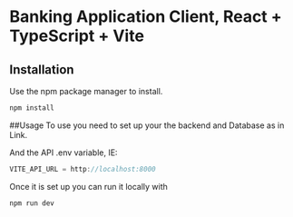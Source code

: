 # Banking Application Client, React + TypeScript + Vite

## Installation

Use the npm package manager to install.

```bash
npm install
```
##Usage
To use you need to set up your the backend and Database as in Link.

And the API .env variable, IE:

```Javascript
VITE_API_URL = http://localhost:8000
```
Once it is set up you can run it locally with 
```bash
npm run dev
```
